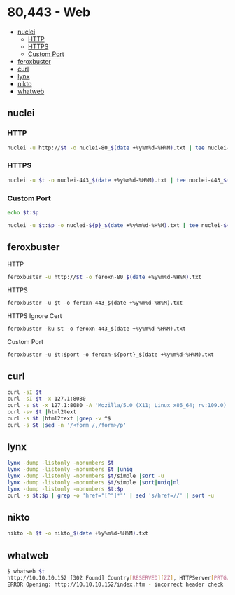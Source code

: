 # 80,443 - Web

- [nuclei](#nuclei)
    - [HTTP](#http)
    - [HTTPS](#https)
    - [Custom Port](#custom-port)
- [feroxbuster](#feroxbuster)
- [curl](#curl)
- [lynx](#lynx)
- [nikto](#nikto)
- [whatweb](#whatweb)

## nuclei
### HTTP
```sh
nuclei -u http://$t -o nuclei-80_$(date +%y%m%d-%H%M).txt | tee nuclei-80_$(date +%y%m%d-%H%M).color
```

### HTTPS
```sh
nuclei -u $t -o nuclei-443_$(date +%y%m%d-%H%M).txt | tee nuclei-443_$(date +%y%m%d-%H%M).txt
```

### Custom Port
```sh
echo $t:$p

nuclei -u $t:$p -o nuclei-${p}_$(date +%y%m%d-%H%M).txt | tee nuclei-${p}_$(date +%y%m%d-%H%M).txt
```

## feroxbuster
HTTP
```sh
feroxbuster -u http://$t -o feroxn-80_$(date +%y%m%d-%H%M).txt
```
HTTPS
```
feroxbuster -u $t -o feroxn-443_$(date +%y%m%d-%H%M).txt
```
HTTPS Ignore Cert
```
feroxbuster -ku $t -o feroxn-443_$(date +%y%m%d-%H%M).txt
```
Custom Port
```
feroxbuster -u $t:$port -o feroxn-${port}_$(date +%y%m%d-%H%M).txt
```

## curl
```sh
curl -sI $t
curl -sI $t -x 127.1:8080
curl -s $t -x 127.1:8080 -A 'Mozilla/5.0 (X11; Linux x86_64; rv:109.0) Gecko/20100101 Firefox/115.0'
curl -sv $t |html2text
curl -s $t |html2text |grep -v ^$
curl -s $t |sed -n '/<form /,/form>/p'
```

## lynx
```sh
lynx -dump -listonly -nonumbers $t
lynx -dump -listonly -nonumbers $t |uniq
lynx -dump -listonly -nonumbers $t/simple |sort -u
lynx -dump -listonly -nonumbers $t/simple |sort|uniq|nl
lynx -dump -listonly -nonumbers $t:$p
curl -s $t:$p | grep -o 'href="[^"]*"' | sed 's/href=//' | sort -u
```

## nikto
```sh
nikto -h $t -o nikto_$(date +%y%m%d-%H%M).txt
```

## whatweb
```sh
$ whatweb $t
http://10.10.10.152 [302 Found] Country[RESERVED][ZZ], HTTPServer[PRTG/18.1.37.13946], IP[10.10.10.152], PRTG-Network-Monitor[18.1.37.13946,PRTG], RedirectLocation[/index.htm], UncommonHeaders[x-content-type-options], X-XSS-Protection[1; mode=block]                 
ERROR Opening: http://10.10.10.152/index.htm - incorrect header check
```